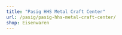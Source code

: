 ```yaml
---
title: "Pasig HHS Metal Craft Center"
url: /pasig/pasig-hhs-metal-craft-center/
shop: Eisenwaren
---
```

